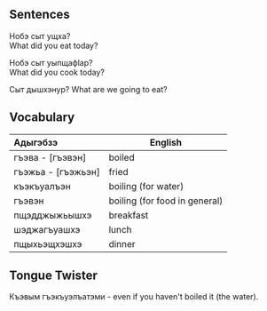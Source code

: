 ## Sentences

Нобэ сыт ущха?  
What did you eat today?

Нобэ сыт уыпщафӏар?  
What did you cook today?

Сыт дышхэнур?
What are we going to eat?



## Vocabulary

| Адыгэбзэ           | English                       |
| :----------------- | ----------------------------- |
| гъэва - [гъэвэн]   | boiled                        |
| гъэжьа - [гъэжьэн] | fried                         |
| къэкъуалъэн        | boiling (for water)           |
| гъэвэн             | boiling (for food in general) |
| пщэдджыжьышхэ      | breakfast                     |
| шэджагъуашхэ       | lunch                         |
| пщыхьэщхэшхэ       | dinner                        |

## Tongue Twister

Къэвым гъэкъуэлъатэми - even if you haven't boiled it (the water).

